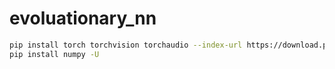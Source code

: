 # evoluationary_nn

```bash
pip install torch torchvision torchaudio --index-url https://download.pytorch.org/whl/cu128 -U
pip install numpy -U
```